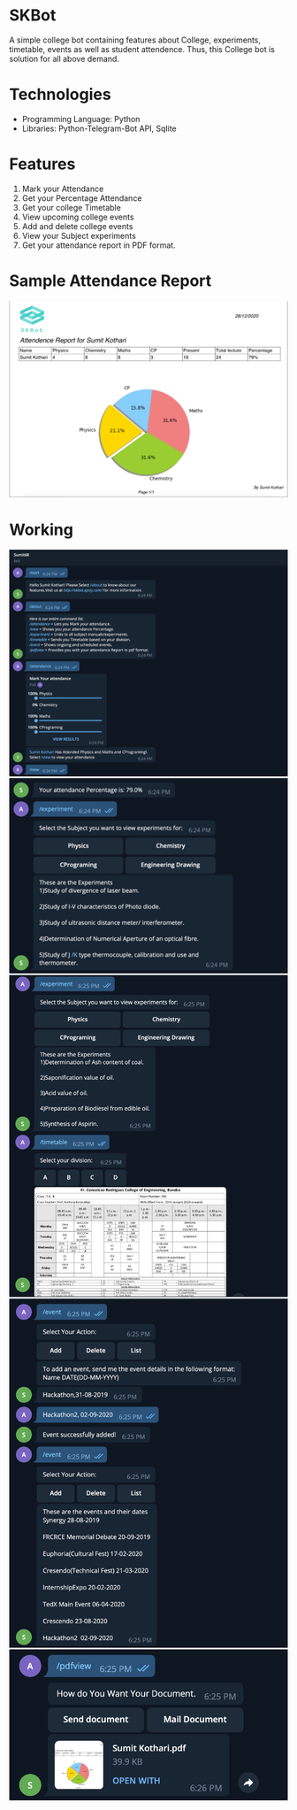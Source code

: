 # SKBot
A simple college bot containing features about College, experiments, timetable, events as well as student attendence. Thus, this College bot is solution for all above demand.
# Technologies
- Programming Language: Python
- Libraries: Python-Telegram-Bot API, Sqlite
# Features
1. Mark your Attendance
2. Get your Percentage Attendance
3. Get your college Timetable
4. View upcoming college events
5. Add and delete college events
6. View your Subject experiments
7. Get your attendance report in PDF format.
# Sample Attendance Report
![alt text](https://github.com/Sumit68/SKBot/blob/main/PDFlayout.jpg?raw=true)

# Working
![](1Working.png)
![](2Working.png)
![](3Working.png)
![](4Working.png)
![](5Working.png)
